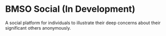 # BMSO Social (In Development)

A social platform for individuals to illustrate their deep concerns about their significant others anonymously.
